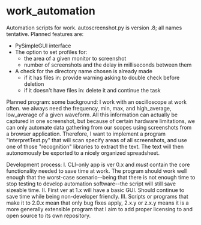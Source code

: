 # work_automation
Automation scripts for work. autoscreenshot.py is version .8; all names tentative. Planned features are: 
  * PySimpleGUI interface
  * The option to set profiles for: 
    - the area of a given monitor to screenshot
    - number of screenshots and the delay in milliseconds between them
  * A check for the directory name chosen is already made
    - if it has files in: provide warning asking to double check before deletion
    - if it doesn't have files in: delete it and continue the task
    

Planned program: some background: I work with an oscilloscope at work often. we always need the frequency, min, max, and high_average, low_average of a given waveform. 
All this information can actually be captured in one screenshot, but because of certain hardware limitations, we can only automate data gathering from our scopes using screenshots from a browser application.
Therefore, I want to implement a program "interpretText.py" that will scan specify areas of all screenshots, and use one of those "recognition" libraries to extract the text.
The text will then autonomously be exported to a nicely organized spreadsheet.

Development process: 
I. CLI-only app is ver 0.x and *must* contain the core functionality needed to save time at work. The program should work well enough that the worst-case scenario--being that there is not enough time to stop testing to develop automation software--the script will still save sizeable time.
II. First ver at 1.x will have a basic GUI. Should continue to save time while being non-developer friendly.
III. Scripts or programs that make it to 2.0.x mean that only bug fixes apply, 2.x.y or z.x.y means it is a more generally extensible program that I aim to add proper licensing to and open source to its own repository.
